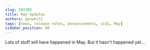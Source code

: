 ```yaml
---
slug: 202305
title: May Updates
authors: genwhitt
tags: [news, release notes, announcements, uid2, May]
sidebar_position: 08
---
```


Lots of stuff will have happened in May. But it hasn't happened yet...